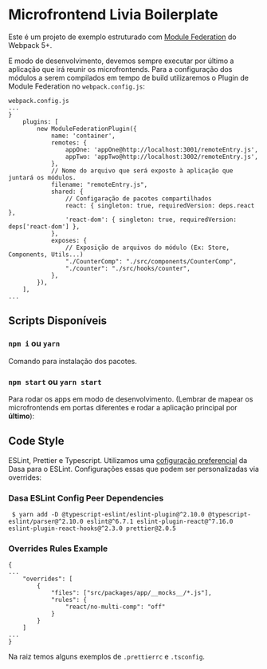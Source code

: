 # Microfrontend Livia Boilerplate

Este é um projeto de exemplo estruturado com [Module Federation](https://webpack.js.org/concepts/module-federation/) do Webpack 5+.

E modo de desenvolvimento, devemos sempre executar por último a aplicação que irá reunir os microfrontends.
Para a configuração dos módulos a serem compilados em tempo de build utilizaremos o Plugin de Module Federation no `webpack.config.js`:
```
webpack.config.js
...
}
    plugins: [
        new ModuleFederationPlugin({
            name: 'container',
            remotes: {
                appOne: 'appOne@http://localhost:3001/remoteEntry.js',
                appTwo: 'appTwo@http://localhost:3002/remoteEntry.js',
            },
            // Nome do arquivo que será exposto à aplicação que juntará os módulos.
            filename: "remoteEntry.js",
            shared: {
                // Configaração de pacotes compartilhados
                react: { singleton: true, requiredVersion: deps.react },
                'react-dom': { singleton: true, requiredVersion: deps['react-dom'] },
            },
            exposes: {
                // Exposição de arquivos do módulo (Ex: Store, Components, Utils...)
                "./CounterComp": "./src/components/CounterComp",
                "./counter": "./src/hooks/counter",
            },
        }),
    ],
...
```

## Scripts Disponíveis

### `npm i` ou `yarn`
Comando para instalação dos pacotes.

### `npm start` ou `yarn start`
Para rodar os apps em modo de desenvolvimento.
(Lembrar de mapear os microfrontends em portas diferentes e rodar a aplicação principal por **último**):


## Code Style
ESLint, Prettier e Typescript.
Utilizamos uma [cofiguração preferencial](https://www.npmjs.com/package/@dasa-health/eslint-config-dasa-health-js) da Dasa para o ESLint. Configurações essas que podem ser personalizadas via overrides:

### Dasa ESLint Config Peer Dependencies

` $ yarn add -D @typescript-eslint/eslint-plugin@^2.10.0 @typescript-eslint/parser@^2.10.0 eslint@^6.7.1 eslint-plugin-react@^7.16.0 eslint-plugin-react-hooks@^2.3.0 prettier@2.0.5`

### Overrides Rules Example
```
{
...
    "overrides": [
        {
            "files": ["src/packages/app/__mocks__/*.js"],
            "rules": {
                "react/no-multi-comp": "off"
            }
        }
    ]
...
}
```
Na raiz temos alguns exemplos de `.prettierrc` e `.tsconfig`.

